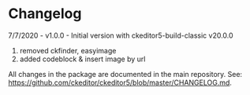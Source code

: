 # Changelog

7/7/2020 - v1.0.0 - Initial version with ckeditor5-build-classic v20.0.0

1. removed ckfinder, easyimage
2. added codeblock & insert image by url

All changes in the package are documented in the main repository. See: https://github.com/ckeditor/ckeditor5/blob/master/CHANGELOG.md.
